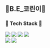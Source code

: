 <h2>🔮B.E_코린이🔮</h2>
<div>
<h3>🎇 Tech Stack 🎇</h3>
<img src="https://img.shields.io/badge/Spring-6DB33F?style=plastic&logo=Spring&logoColor=white">
<img src="https://img.shields.io/badge/Java-007396?style=plastic&logo=Java&logoColor=white">
<img src="https://img.shields.io/badge/JPA-6DB33F?style=plastic&logo=JPA&logoColor=white">
<img src="https://img.shields.io/badge/MySQL-4479A1?style=plastic&logo=mysql&logoColor=white">
<br>
<img src="https://img.shields.io/badge/Git-F05032?style=plastic&logo=git&logoColor=white">
<img src="https://img.shields.io/badge/GitHub-181717?style=plastic&logo=github&logoColor=white">
